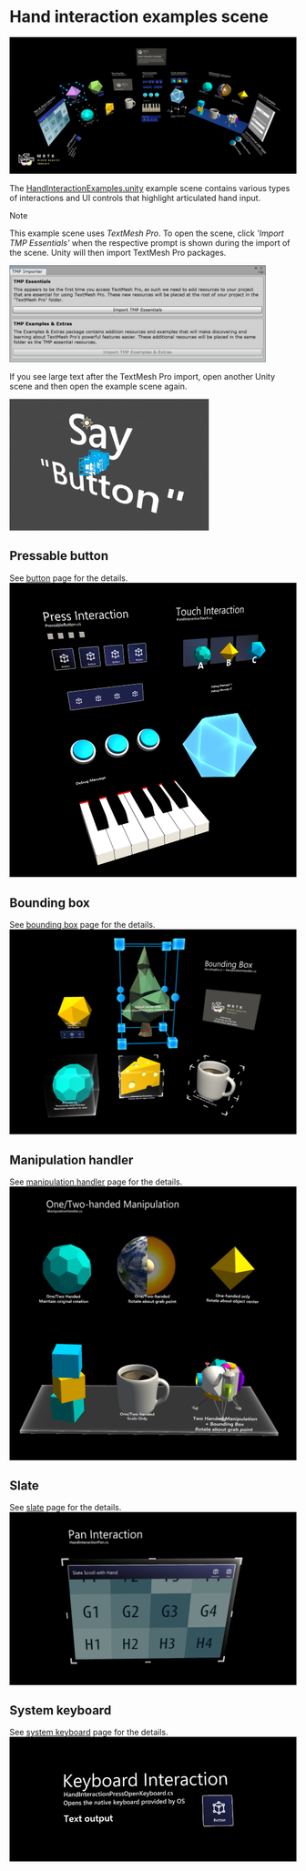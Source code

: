 # Hand interaction examples scene #

![Hand Interaction Examples](../Documentation/Images/MRTK_Examples.png)

The [HandInteractionExamples.unity](https://github.com/Microsoft/MixedRealityToolkit-Unity/blob/mrtk_release/Assets/MixedRealityToolkit.Examples/Demos/HandTracking/Scenes/HandInteractionExamples.unity) example scene contains various types of interactions and UI controls that highlight articulated hand input.

> [!NOTE]
> This example scene uses *TextMesh Pro*. To open the scene, click *'Import TMP Essentials'* when the respective prompt is shown during the import of the scene. Unity will then import TextMesh Pro packages.

<img src="../Documentation/Images/HandInteractionExamples/MRTK_Examples_TMP2.png" width="450">

If you see large text after the TextMesh Pro import, open another Unity scene and then open the example scene again.

<img src="../Documentation/Images/HandInteractionExamples/MRTK_Examples_TMP1.png" width="350">

## Pressable button ##

See [button](README_Button.md) page for the details.
![Hand Interaction Examples](../Documentation/Images/HandInteractionExamples/MRTK_Examples_PressTouch.png)

## Bounding box ##

See [bounding box](README_BoundingBox.md) page for the details.
![Hand Interaction Examples](../Documentation/Images/HandInteractionExamples/MRTK_Examples_BoundingBox.png)

## Manipulation handler ##

See [manipulation handler](README_ManipulationHandler.md) page for the details.
![Hand Interaction Examples](../Documentation/Images/HandInteractionExamples/MRTK_Examples_Manipulation.png)

## Slate ##

See [slate](README_Slate.md) page for the details.
![Hand Interaction Examples](../Documentation/Images/HandInteractionExamples/MRTK_Examples_Slate.png)

## System keyboard ##

See [system keyboard](README_SystemKeyboard.md) page for the details.
![Hand Interaction Examples](../Documentation/Images/HandInteractionExamples/MRTK_Examples_Keyboard.png)
